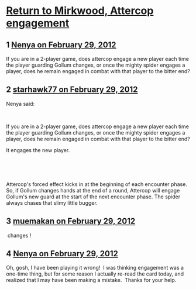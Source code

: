 # [Return to Mirkwood, Attercop engagement](https://community.fantasyflightgames.com/topic/61224-return-to-mirkwood-attercop-engagement/)

## 1 [Nenya on February 29, 2012](https://community.fantasyflightgames.com/topic/61224-return-to-mirkwood-attercop-engagement/?do=findComment&comment=600546)

If you are in a 2-player game, does attercop engage a new player each time the player guarding Gollum changes, or once the mighty spider engages a player, does he remain engaged in combat with that player to the bitter end?

## 2 [starhawk77 on February 29, 2012](https://community.fantasyflightgames.com/topic/61224-return-to-mirkwood-attercop-engagement/?do=findComment&comment=600568)

Nenya said:

 

If you are in a 2-player game, does attercop engage a new player each time the player guarding Gollum changes, or once the mighty spider engages a player, does he remain engaged in combat with that player to the bitter end?

It engages the new player.

 

 

Attercop's forced effect kicks in at the beginning of each encounter phase. So, if Gollum changes hands at the end of a round, Attercop will engage Gollum's new guard at the start of the next encounter phase. The spider always chases that slimy little bugger.

## 3 [muemakan on February 29, 2012](https://community.fantasyflightgames.com/topic/61224-return-to-mirkwood-attercop-engagement/?do=findComment&comment=600571)

 changes !         

## 4 [Nenya on February 29, 2012](https://community.fantasyflightgames.com/topic/61224-return-to-mirkwood-attercop-engagement/?do=findComment&comment=600572)

Oh, gosh, I have been playing it wrong!  I was thinking engagement was a one-time thing, but for some reason I actually re-read the card today, and realized that I may have been making a mistake.  Thanks for your help.

